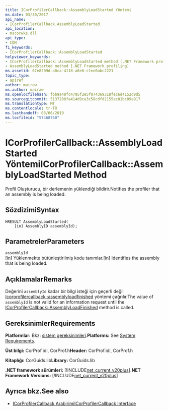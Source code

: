 ```yaml
---
title: ICorProfilerCallback::AssemblyLoadStarted Yöntemi
ms.date: 03/30/2017
api_name:
- ICorProfilerCallback.AssemblyLoadStarted
api_location:
- mscorwks.dll
api_type:
- COM
f1_keywords:
- ICorProfilerCallback::AssemblyLoadStarted
helpviewer_keywords:
- ICorProfilerCallback::AssemblyLoadStarted method [.NET Framework profiling]
- AssemblyLoadStarted method [.NET Framework profiling]
ms.assetid: 67e8209d-a0ca-4118-a6e6-c1ee0abc2221
topic_type:
- apiref
author: mairaw
ms.author: mairaw
ms.openlocfilehash: fbb9a48fc4795f2e5f074369318fec6d4152d9d5
ms.sourcegitcommit: 5137208fa414d9ca3c58cdfd2155ac81bc89e917
ms.translationtype: MT
ms.contentlocale: tr-TR
ms.lasthandoff: 03/06/2019
ms.locfileid: "57468760"
---
```

# <a name="icorprofilercallbackassemblyloadstarted-method"></a><span data-ttu-id="c4f47-102">ICorProfilerCallback::AssemblyLoadStarted Yöntemi</span><span class="sxs-lookup"><span data-stu-id="c4f47-102">ICorProfilerCallback::AssemblyLoadStarted Method</span></span>
<span data-ttu-id="c4f47-103">Profil Oluşturucu, bir derlemenin yüklendiği bildirir.</span><span class="sxs-lookup"><span data-stu-id="c4f47-103">Notifies the profiler that an assembly is being loaded.</span></span>  
  
## <a name="syntax"></a><span data-ttu-id="c4f47-104">Sözdizimi</span><span class="sxs-lookup"><span data-stu-id="c4f47-104">Syntax</span></span>  
  
```  
HRESULT AssemblyLoadStarted(  
    [in] AssemblyID assemblyId);  
```  
  
## <a name="parameters"></a><span data-ttu-id="c4f47-105">Parametreler</span><span class="sxs-lookup"><span data-stu-id="c4f47-105">Parameters</span></span>  
 `assemblyId`  
 <span data-ttu-id="c4f47-106">[in] Yüklenmekte bütünleştirilmiş kodu tanımlar.</span><span class="sxs-lookup"><span data-stu-id="c4f47-106">[in] Identifies the assembly that is being loaded.</span></span>  
  
## <a name="remarks"></a><span data-ttu-id="c4f47-107">Açıklamalar</span><span class="sxs-lookup"><span data-stu-id="c4f47-107">Remarks</span></span>  
 <span data-ttu-id="c4f47-108">Değerini `assemblyId` kadar bir bilgi isteği için geçerli değil [Icorprofilercallback::assemblyloadfinished](../../../../docs/framework/unmanaged-api/profiling/icorprofilercallback-assemblyloadfinished-method.md) yöntemi çağrılır.</span><span class="sxs-lookup"><span data-stu-id="c4f47-108">The value of `assemblyId` is not valid for an information request until the [ICorProfilerCallback::AssemblyLoadFinished](../../../../docs/framework/unmanaged-api/profiling/icorprofilercallback-assemblyloadfinished-method.md) method is called.</span></span>  
  
## <a name="requirements"></a><span data-ttu-id="c4f47-109">Gereksinimler</span><span class="sxs-lookup"><span data-stu-id="c4f47-109">Requirements</span></span>  
 <span data-ttu-id="c4f47-110">**Platformlar:** Bkz: [sistem gereksinimleri](../../../../docs/framework/get-started/system-requirements.md).</span><span class="sxs-lookup"><span data-stu-id="c4f47-110">**Platforms:** See [System Requirements](../../../../docs/framework/get-started/system-requirements.md).</span></span>  
  
 <span data-ttu-id="c4f47-111">**Üst bilgi:** CorProf.idl, CorProf.h</span><span class="sxs-lookup"><span data-stu-id="c4f47-111">**Header:** CorProf.idl, CorProf.h</span></span>  
  
 <span data-ttu-id="c4f47-112">**Kitaplığı:** CorGuids.lib</span><span class="sxs-lookup"><span data-stu-id="c4f47-112">**Library:** CorGuids.lib</span></span>  
  
 <span data-ttu-id="c4f47-113">**.NET framework sürümleri:** [!INCLUDE[net_current_v20plus](../../../../includes/net-current-v20plus-md.md)]</span><span class="sxs-lookup"><span data-stu-id="c4f47-113">**.NET Framework Versions:** [!INCLUDE[net_current_v20plus](../../../../includes/net-current-v20plus-md.md)]</span></span>  
  
## <a name="see-also"></a><span data-ttu-id="c4f47-114">Ayrıca bkz.</span><span class="sxs-lookup"><span data-stu-id="c4f47-114">See also</span></span>
- [<span data-ttu-id="c4f47-115">ICorProfilerCallback Arabirimi</span><span class="sxs-lookup"><span data-stu-id="c4f47-115">ICorProfilerCallback Interface</span></span>](../../../../docs/framework/unmanaged-api/profiling/icorprofilercallback-interface.md)
